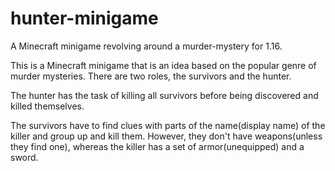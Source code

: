 # hunter-minigame
A Minecraft minigame revolving around a murder-mystery for 1.16.

This is a Minecraft minigame that is an idea based on the popular genre of murder mysteries. There are two roles, the survivors and the hunter. 

The hunter has the task of killing all survivors before being discovered and killed themselves.

The survivors have to find clues with parts of the name(display name) of the killer and group up and kill them. However, they don't have weapons(unless they find one), whereas the killer has a set of armor(unequipped) and a sword.
